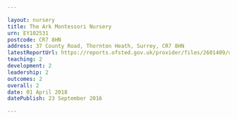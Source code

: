 ```yaml
---

layout: nursery
title: The Ark Montessori Nursery
urn: EY102531
postcode: CR7 8HN
address: 37 County Road, Thornton Heath, Surrey, CR7 8HN
latestReportUrl: https://reports.ofsted.gov.uk/provider/files/2601409/urn/EY102531.pdf
teaching: 2
development: 2
leadership: 2
outcomes: 2
overall: 2
date: 01 April 2018 
datePublish: 23 September 2016

---
```

